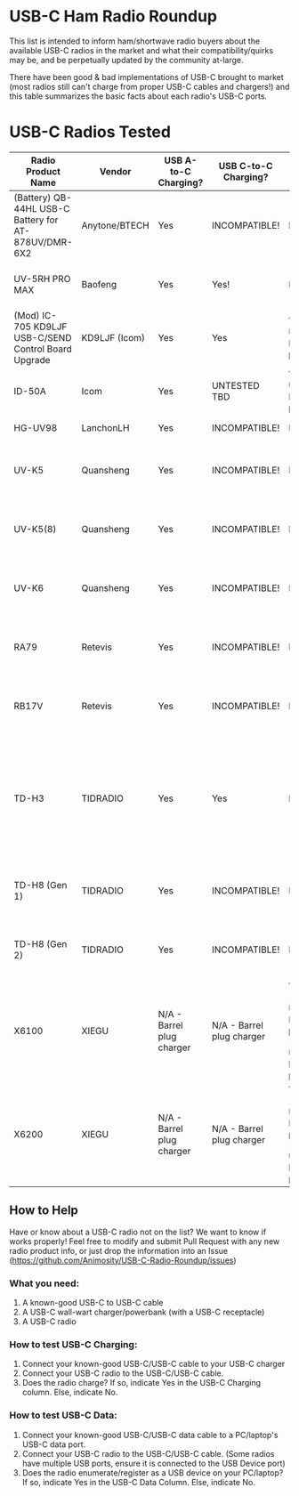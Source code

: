 
# USB-C Ham Radio Roundup

This list is intended to inform ham/shortwave radio buyers about the available USB-C radios in the market and what their compatibility/quirks may be, and be perpetually updated by the community at-large.

There have been good & bad implementations of USB-C brought to market (most radios still can't charge from proper USB-C cables and chargers!) and this table summarizes the basic facts about each radio's USB-C ports. 

# USB-C Radios Tested
| Radio Product Name                                   | Vendor        | USB A-to-C Charging?                 | USB C-to-C Charging? | USB-C Data?                                     | Notes                                                                                                           |                 Reference/Source                           |
|-|-|-|-|-|-|-|
| (Battery) QB-44HL USB-C Battery for AT-878UV/DMR-6X2 | Anytone/BTECH | Yes                                  | INCOMPATIBLE!        | No                                              | Naughty! No USB-C Sink resistors, INCOMPATIBLE with USB-C cables and chargers.                                  | Tested by wojo @ HRCC Discord                    |          |
| UV-5RH PRO MAX                                       | Baofeng       | Yes                                  | Yes!                 | No                                              | Nice! This radio works correctly. Battery model# BL-5RH.                                                        | Tested by VK3PGO                                 |          |
| (Mod) IC-705 KD9LJF USB-C/SEND Control Board Upgrade | KD9LJF (Icom) | Yes                                  | Yes                  | Yes - USB2 Device port.                         | Nice! COMPATIBLE with USB-C cables and chargers.                                                                | User Manual reference only                       |          |
| ID-50A                                               | Icom          | Yes | UNTESTED TBD         | Yes - USB2 Device port.                         | UNTESTED with USB-C to USB-C cables.                                                                            | User Manual reference only                       |          |
| HG-UV98                                              | LanchonLH     | Yes                                  | INCOMPATIBLE!        | No        | No UNTESTED TBD                                                                                                 | UNTESTED                                         | UNTESTED |
| UV-K5                                                | Quansheng     | Yes                                  | INCOMPATIBLE!        | No                                              | Naughty! No USB-C Sink resistors, INCOMPATIBLE with USB-C cables and chargers.                                  | Tested by KK7LXU                                 |          |
| UV-K5(8)                                             | Quansheng     | Yes | INCOMPATIBLE!        | No                                              | Naughty! No USB-C Sink resistors, INCOMPATIBLE with USB-C cables and chargers.                                  | Inferred by design similarity to Quansheng UV-K5 |          |
| UV-K6                                                | Quansheng     | Yes | INCOMPATIBLE!        | No                                              | Naughty! No USB-C Sink resistors, INCOMPATIBLE with USB-C cables and chargers.                                  | Inferred by design similarity to Quansheng UV-K5 |          |
| RA79                                                 | Retevis       | Yes | INCOMPATIBLE!        | No                                              | Naughty! No USB-C Sink resistors, INCOMPATIBLE with USB-C cables and chargers.                                  | Inferred by design similarity to Quansheng UV-K5 |          |
| RB17V                                                | Retevis       | Yes | INCOMPATIBLE!        | No                                              | Naughty! No USB-C Sink resistors, INCOMPATIBLE with USB-C cables and chargers.                                  | Tested by KJ6LNN                                 |          |
| TD-H3                                                | TIDRADIO      | Yes | Yes        | No                                              | Nice! This radio works correctly. Battery model# BP-3. Chargers tested: [anker 5045su2000225, nekteck pd100u-1tga, onn wiablu100075576, mycharge rzqc128v-a]                                | Tested by KI5WDN                     |          |
| TD-H8 (Gen 1)                                        | TIDRADIO      | Yes      | INCOMPATIBLE!        | No                                              | Naughty! No USB-C Sink resistors, INCOMPATIBLE with USB-C cables and chargers.                                  | Tested by KK7LXU                                 |          |
| TD-H8 (Gen 2)                                        | TIDRADIO      |Yes      | INCOMPATIBLE!        | No                                              | Naughty! No USB-C Sink resistors, INCOMPATIBLE with USB-C cables and chargers.                                  | Tested by KK7LXU                                 |          |
| X6100                                                | XIEGU         | N/A - Barrel plug charger                                  | N/A - Barrel plug charger                 | Yes - 1 USB2 Host port &amp; 1 USB2 Device port | Naughty! USB Device port has no USB-C Sink resistors, INCOMPATIBLE with USB-C cables. USB Host port untested. | Tested by KK7LXU                                 |          |
| X6200                                                | XIEGU         | N/A - Barrel plug charger                                  | N/A - Barrel plug charger                 | Yes - 1 USB2 Host port &amp; 1 USB2 Device port | UNTESTED TBD                                                                                                    | UNTESTED                                         |          |


## How to Help
Have or know about a USB-C radio not on the list? We want to know if works properly! Feel free to modify and submit Pull Request with any new radio product info, or just drop the information into an Issue (https://github.com/Animosity/USB-C-Radio-Roundup/issues)

### What you need:
1) A known-good USB-C to USB-C cable
2) A USB-C wall-wart charger/powerbank (with a USB-C receptacle)
3) A USB-C radio

### How to test USB-C Charging:
1) Connect your known-good USB-C/USB-C  cable to your USB-C charger
2) Connect your USB-C radio to the USB-C/USB-C cable.
3) Does the radio charge? If so, indicate Yes in the USB-C Charging column. Else, indicate No.

### How to test USB-C Data:
1) Connect your known-good USB-C/USB-C data cable to a PC/laptop's USB-C data port.
2) Connect your USB-C radio to the USB-C/USB-C cable. (Some radios have multiple USB ports, ensure it is connected to the USB Device port)
3) Does the radio enumerate/register as a USB device on your PC/laptop? If so, indicate Yes in the USB-C Data Column. Else, indicate No.
